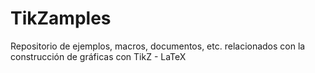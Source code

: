 # TikZamples
Repositorio de ejemplos, macros, documentos, etc. relacionados con la construcción de gráficas con TikZ - LaTeX
